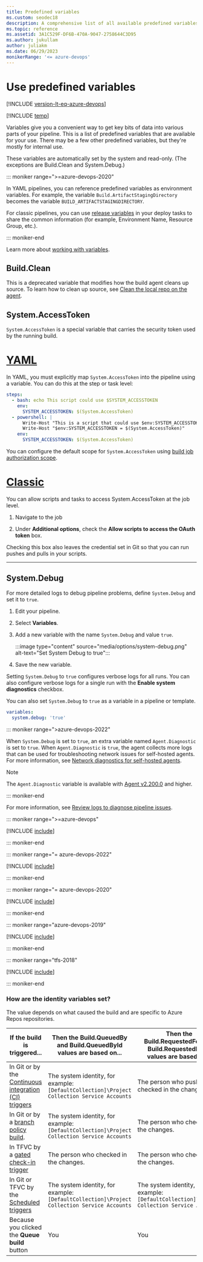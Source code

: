 ```yaml
---
title: Predefined variables
ms.custom: seodec18
description: A comprehensive list of all available predefined variables
ms.topic: reference
ms.assetid: 3A1C529F-DF6B-470A-9047-2758644C3D95
ms.author: jukullam
author: juliakm
ms.date: 06/29/2023
monikerRange: '<= azure-devops'
---
```


# Use predefined variables

[!INCLUDE [version-lt-eq-azure-devops](../../includes/version-lt-eq-azure-devops.md)]

[!INCLUDE [temp](../includes/concept-rename-note.md)]

Variables give you a convenient way to get key bits of data into various parts of your pipeline.
This is a list of predefined variables that are available for your use. There may be a few other predefined variables, but they're mostly for internal use.

These variables are automatically set by the system and read-only. (The exceptions are Build.Clean and System.Debug.) 

::: moniker range=">=azure-devops-2020"

In YAML pipelines, you can reference predefined variables as environment variables. For example, the variable `Build.ArtifactStagingDirectory` becomes the variable `BUILD_ARTIFACTSTAGINGDIRECTORY`.

For classic pipelines, you can use [release variables](../release/variables.md) in your deploy tasks to share the common information (for example, Environment Name, Resource Group, etc.).

::: moniker-end

Learn more about [working with variables](../process/variables.md).

## Build.Clean 

This is a deprecated variable that modifies how the build agent cleans up source.
To learn how to clean up source, see [Clean the local repo on the agent](../repos/pipeline-options-for-git.md#clean-the-local-repo-on-the-agent).

<h2 id="systemaccesstoken">System.AccessToken</h2>

`System.AccessToken` is a special variable that carries the security token used by the running build.

# [YAML](#tab/yaml)

In YAML, you must explicitly map `System.AccessToken` into the pipeline using a
variable. You can do this at the step or task level:

```yaml
steps:
  - bash: echo This script could use $SYSTEM_ACCESSTOKEN
    env:
      SYSTEM_ACCESSTOKEN: $(System.AccessToken)
  - powershell: | 
      Write-Host "This is a script that could use $env:SYSTEM_ACCESSTOKEN"
      Write-Host "$env:SYSTEM_ACCESSTOKEN = $(System.AccessToken)"
    env:
      SYSTEM_ACCESSTOKEN: $(System.AccessToken)
```

You can configure the default scope for `System.AccessToken` using [build job authorization scope](../process/access-tokens.md#job-authorization-scope). 

# [Classic](#tab/classic)

You can allow scripts and tasks to access System.AccessToken at the job level.

1. Navigate to the job

1. Under **Additional options**, check the **Allow scripts to access the OAuth token** box.

Checking this box also leaves the credential set in Git so that you can run
pushes and pulls in your scripts.

---

## System.Debug

For more detailed logs to debug pipeline problems, define `System.Debug` and set it to `true`. 


1. Edit your pipeline. 
1. Select **Variables**. 
1. Add a new variable with the name  `System.Debug` and value `true`.

    :::image type="content" source="media/options/system-debug.png" alt-text="Set System Debug to true":::

1. Save the new variable. 

Setting `System.Debug` to `true` configures verbose logs for all runs. You can also configure verbose logs for a single run with the **Enable system diagnostics** checkbox. 

You can also set `System.Debug` to `true` as a variable in a pipeline or template. 

```yaml
variables:
  system.debug: 'true'
```

::: moniker range=">azure-devops-2022"

When `System.Debug` is set to `true`, an extra variable named `Agent.Diagnostic` is set to `true`. When `Agent.Diagnostic` is `true`, the agent collects more logs that can be used for troubleshooting network issues for self-hosted agents. For more information, see [Network diagnostics for self-hosted agents](../troubleshooting/review-logs.md#network-diagnostics-for-self-hosted-agents).

> [!NOTE]
> The `Agent.Diagnostic` variable is available with [Agent v2.200.0](https://github.com/microsoft/azure-pipelines-agent/releases/tag/v2.200.0) and higher.

::: moniker-end

For more information, see [Review logs to diagnose pipeline issues](../troubleshooting/review-logs.md).


::: moniker range=">=azure-devops"

[!INCLUDE [include](includes/variables-hosted.md)]

::: moniker-end

::: moniker range="= azure-devops-2022"

[!INCLUDE [include](includes/variables-server-2022.md)]

::: moniker-end

::: moniker range="= azure-devops-2020"

[!INCLUDE [include](includes/variables-server-2020.md)]

::: moniker-end

::: moniker range="azure-devops-2019"

[!INCLUDE [include](includes/variables-server2019.md)]

::: moniker-end

::: moniker range="tfs-2018"

[!INCLUDE [include](includes/variables-tfs2018.md)]

::: moniker-end


<a name="identity_values"></a>
### How are the identity variables set?

The value depends on what caused the build and are specific to Azure Repos repositories. 

| If the build is triggered... | Then the Build.QueuedBy and Build.QueuedById values are based on... | Then the Build.RequestedFor and Build.RequestedForId values are based on... |
| --- | --- | ---|
| In Git or by the [Continuous integration (CI) triggers](triggers.md) | The system identity, for example: `[DefaultCollection]\Project Collection Service Accounts` | The person who pushed or checked in the changes. |
| In Git or by a [branch policy build](../../repos/git/branch-policies.md#build-validation). | The system identity, for example: `[DefaultCollection]\Project Collection Service Accounts` | The person who checked in the changes. |
| In TFVC by a [gated check-in trigger](triggers.md) | The person who checked in the changes. | The person who checked in the changes. |
| In Git or TFVC by the [Scheduled triggers](triggers.md) | The system identity, for example: `[DefaultCollection]\Project Collection Service Accounts` | The system identity, for example: `[DefaultCollection]\Project Collection Service Accounts` |
| Because you clicked the **Queue build** button | You | You |
